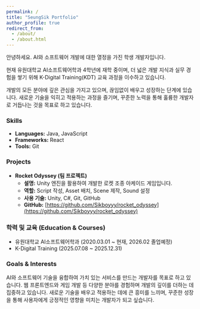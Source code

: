 ```yaml
---
permalink: /
title: "SeungSik Portfolio"
author_profile: true
redirect_from:
  - /about/
  - /about.html
---
```


안녕하세요. AI와 소프트웨어 개발에 대한 열정을 가진 학생 개발자입니다.

현재 유원대학교 AI소프트웨어학과 4학년에 재학 중이며, 더 넓은 개발 지식과 실무 경험을 쌓기 위해 K-Digital Training(KDT) 교육 과정을 이수하고 있습니다.

개발의 모든 분야에 깊은 관심을 가지고 있으며, 끊임없이 배우고 성장하는 단계에 있습니다. 새로운 기술을 익히고 적용하는 과정을 즐기며, 꾸준한 노력을 통해 훌륭한 개발자로 거듭나는 것을 목표로 하고 있습니다.

### Skills

*   **Languages:** Java, JavaScript
*   **Frameworks:** React
*   **Tools:** Git

### Projects

*   **Rocket Odyssey (팀 프로젝트)**
    *   **설명:** Unity 엔진을 활용하여 개발한 로켓 조종 아케이드 게임입니다.
    *   **역할:** Script 작성, Asset 배치, Scene 제작, Sound 설정
    *   **사용 기술:** Unity, C#, Git, GitHub
    *   **GitHub:** [https://github.com/Sikboyyy/rocket_odyssey](https://github.com/Sikboyyy/rocket_odyssey)

### 학력 및 교육 (Education & Courses)

*   유원대학교 AI소프트웨어학과 (2020.03.01 ~ 현재, 2026.02 졸업예정)
*   K-Digital Training (2025.07.08 ~ 2025.12.31)

### Goals & Interests

AI와 소프트웨어 기술을 융합하여 가치 있는 서비스를 만드는 개발자를 목표로 하고 있습니다. 웹 프론트엔드와 게임 개발 등 다양한 분야를 경험하며 개발의 깊이를 더하는 데 집중하고 있습니다. 새로운 기술을 배우고 적용하는 데에 큰 흥미를 느끼며, 꾸준한 성장을 통해 사용자에게 긍정적인 영향을 미치는 개발자가 되고 싶습니다.
